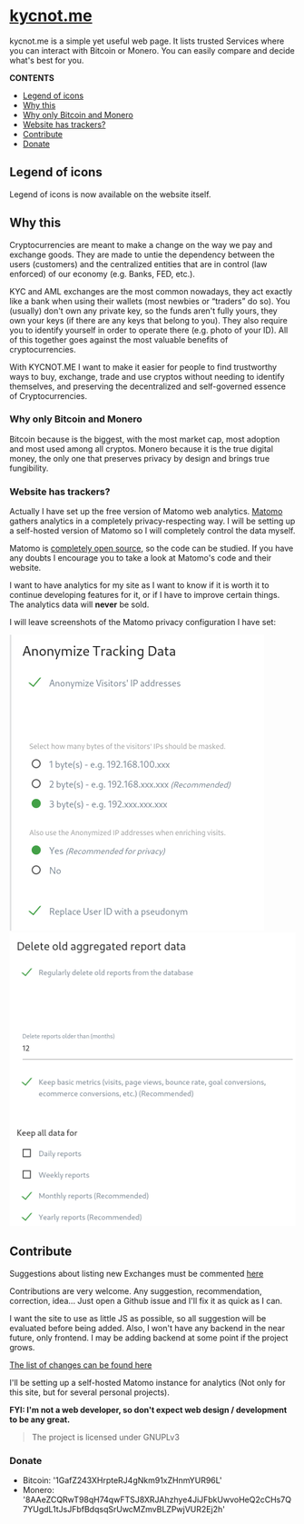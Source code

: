 # [kycnot.me](https://kycnot.me)
kycnot.me is a simple yet useful web page. It lists trusted Services where you can interact with Bitcoin or Monero. You can easily compare and decide what's best for you.

**CONTENTS**
* [Legend of icons](#legend-of-icons)
* [Why this](#why-this)
* [Why only Bitcoin and Monero](#why-only-bitcoin-and-monero)
* [Website has trackers?](#website-has-trackers)
* [Contribute](#contribute)
* [Donate](#donate)

## Legend of icons
Legend of icons is now available on the website itself.

## Why this
Cryptocurrencies are meant to make a change on the way we pay and exchange goods. They are made to untie the dependency between the users (customers) and the centralized entities that are in control (law enforced) of our economy (e.g. Banks, FED, etc.).

KYC and AML exchanges are the most common nowadays, they act exactly like a bank when using their wallets (most newbies or “traders” do so). You (usually) don't own any private key, so the funds aren't fully yours, they own your keys (if there are any keys that belong to you). They also require you to identify yourself in order to operate there (e.g. photo of your ID). All of this together goes against the most valuable benefits of cryptocurrencies.

With KYCNOT.ME I want to make it easier for people to find trustworthy ways to buy, exchange, trade and use cryptos without needing to identify themselves, and preserving the decentralized and self-governed essence of Cryptocurrencies.

### Why only Bitcoin and Monero
Bitcoin because is the biggest, with the most market cap, most adoption and most used among all cryptos. Monero because it is the true digital money, the only one that preserves privacy by design and brings true fungibility.

### Website has trackers?
Actually I have set up the free version of Matomo web analytics. [Matomo](https://matomo.org/) gathers analytics in a completely privacy-respecting way. I will be setting up a self-hosted version of Matomo so I will completely control the data myself.

Matomo is [completely open source](https://github.com/matomo-org/matomo), so the code can be studied. If you have any doubts I encourage you to take a look at Matomo's code and their website.

I want to have analytics for my site as I want to know if it is worth it to continue developing features for it, or if I have to improve certain things. The analytics data will **never** be sold.

I will leave screenshots of the Matomo privacy configuration I have set:

![Main config](images/github_assets/matomo_config.png)
![Deletion](images/github_assets/old_data_deletion.png)

## Contribute
Suggestions about listing new Exchanges must be commented [here](https://github.com/pluja/kycnot/issues/15)

Contributions are very welcome. Any suggestion, recommendation, correction, idea... Just open a Github issue and I'll fix it as quick as I can.

I want the site to use as little JS as possible, so all suggestion will be evaluated before being added. Also, I won't have any backend in the near future, only frontend. I may be adding backend at some point if the project grows.

[The list of changes can be found here](CHANGELOG.md)

I'll be setting up a self-hosted Matomo instance for analytics (Not only for this site, but for several personal projects).

**FYI: I'm not a web developer, so don't expect web design / development to be any great.**

> The project is licensed under GNUPLv3

### Donate
* Bitcoin: '1GafZ243XHrpteRJ4gNkm91xZHnmYUR96L'
* Monero: '8AAeZCQRwT98qH74qwFTSJ8XRJAhzhye4JiJFbkUwvoHeQ2cCHs7Q7YUgdL1tJsJFbfBdqsqSrUwcMZmvBLZPwjVUR2Ej2h'

